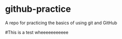 # github-practice
A repo for practicing the basics of using git and GitHub

#This is a test wheeeeeeeeeee
